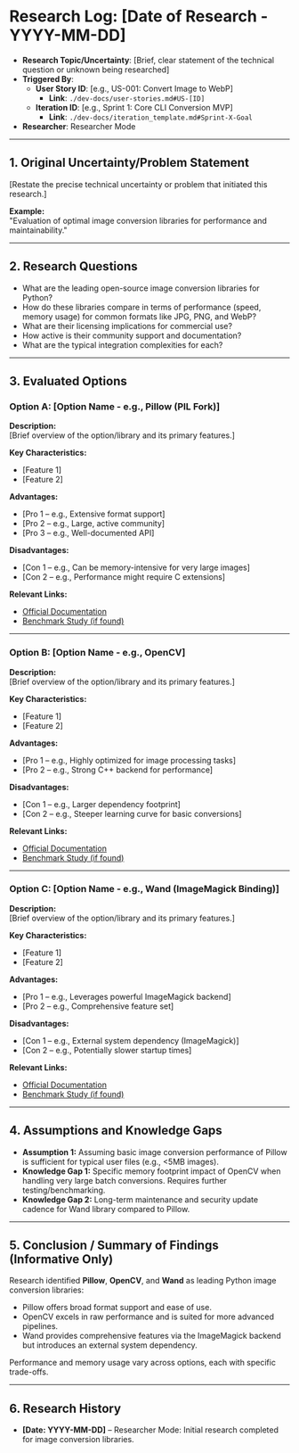# Research Log: [Date of Research - YYYY-MM-DD]

- **Research Topic/Uncertainty**: [Brief, clear statement of the technical question or unknown being researched]
- **Triggered By**:
  - **User Story ID**: [e.g., US-001: Convert Image to WebP]
    - **Link**: `./dev-docs/user-stories.md#US-[ID]`
  - **Iteration ID**: [e.g., Sprint 1: Core CLI Conversion MVP]
    - **Link**: `./dev-docs/iteration_template.md#Sprint-X-Goal`
- **Researcher**: Researcher Mode

---

## 1. Original Uncertainty/Problem Statement

[Restate the precise technical uncertainty or problem that initiated this research.]

**Example:**  
"Evaluation of optimal image conversion libraries for performance and maintainability."

---

## 2. Research Questions

- What are the leading open-source image conversion libraries for Python?
- How do these libraries compare in terms of performance (speed, memory usage) for common formats like JPG, PNG, and WebP?
- What are their licensing implications for commercial use?
- How active is their community support and documentation?
- What are the typical integration complexities for each?

---

## 3. Evaluated Options

### Option A: [Option Name - e.g., Pillow (PIL Fork)]

**Description:**  
[Brief overview of the option/library and its primary features.]

**Key Characteristics:**

- [Feature 1]
- [Feature 2]

**Advantages:**

- [Pro 1 – e.g., Extensive format support]
- [Pro 2 – e.g., Large, active community]
- [Pro 3 – e.g., Well-documented API]

**Disadvantages:**

- [Con 1 – e.g., Can be memory-intensive for very large images]
- [Con 2 – e.g., Performance might require C extensions]

**Relevant Links:**

- [Official Documentation](#)
- [Benchmark Study (if found)](#)

---

### Option B: [Option Name - e.g., OpenCV]

**Description:**  
[Brief overview of the option/library and its primary features.]

**Key Characteristics:**

- [Feature 1]
- [Feature 2]

**Advantages:**

- [Pro 1 – e.g., Highly optimized for image processing tasks]
- [Pro 2 – e.g., Strong C++ backend for performance]

**Disadvantages:**

- [Con 1 – e.g., Larger dependency footprint]
- [Con 2 – e.g., Steeper learning curve for basic conversions]

**Relevant Links:**

- [Official Documentation](#)
- [Benchmark Study (if found)](#)

---

### Option C: [Option Name - e.g., Wand (ImageMagick Binding)]

**Description:**  
[Brief overview of the option/library and its primary features.]

**Key Characteristics:**

- [Feature 1]
- [Feature 2]

**Advantages:**

- [Pro 1 – e.g., Leverages powerful ImageMagick backend]
- [Pro 2 – e.g., Comprehensive feature set]

**Disadvantages:**

- [Con 1 – e.g., External system dependency (ImageMagick)]
- [Con 2 – e.g., Potentially slower startup times]

**Relevant Links:**

- [Official Documentation](#)
- [Benchmark Study (if found)](#)

---

## 4. Assumptions and Knowledge Gaps

- **Assumption 1:** Assuming basic image conversion performance of Pillow is sufficient for typical user files (e.g., <5MB images).
- **Knowledge Gap 1:** Specific memory footprint impact of OpenCV when handling very large batch conversions. Requires further testing/benchmarking.
- **Knowledge Gap 2:** Long-term maintenance and security update cadence for Wand library compared to Pillow.

---

## 5. Conclusion / Summary of Findings (Informative Only)

Research identified **Pillow**, **OpenCV**, and **Wand** as leading Python image conversion libraries:

- Pillow offers broad format support and ease of use.
- OpenCV excels in raw performance and is suited for more advanced pipelines.
- Wand provides comprehensive features via the ImageMagick backend but introduces an external system dependency.

Performance and memory usage vary across options, each with specific trade-offs.

---

## 6. Research History

- **[Date: YYYY-MM-DD]** – Researcher Mode: Initial research completed for image conversion libraries.
